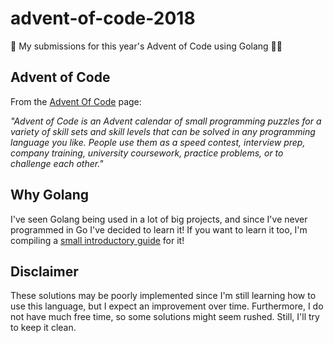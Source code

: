 # advent-of-code-2018
🎄 My submissions for this year's Advent of Code using Golang 🎁🎅

## Advent of Code
From the [Advent Of Code](https://adventofcode.com) page:

*"Advent of Code is an Advent calendar of small programming puzzles for a variety of skill sets and skill levels that can be solved in any programming language you like. People use them as a speed contest, interview prep, company training, university coursework, practice problems, or to challenge each other."*

## Why Golang
I've seen Golang being used in a lot of big projects, and since I've never programmed in Go I've decided to learn it! If you want to learn it too, I'm compiling a [small introductory guide](https://github.com/afonsojramos/advent-of-code-2018/blob/master/go-guide.md) for it!

## Disclaimer
These solutions may be poorly implemented since I'm still learning how to use this language, but I expect an improvement over time. Furthermore, I do not have much free time, so some solutions might seem rushed. Still, I'll try to keep it clean.
